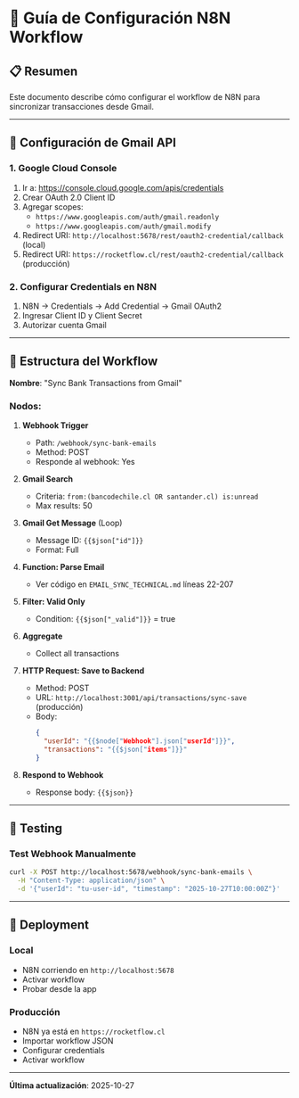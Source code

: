 # 🔧 Guía de Configuración N8N Workflow

## 📋 Resumen

Este documento describe cómo configurar el workflow de N8N para sincronizar transacciones desde Gmail.

---

## 🔑 Configuración de Gmail API

### 1. Google Cloud Console

1. Ir a: https://console.cloud.google.com/apis/credentials
2. Crear OAuth 2.0 Client ID
3. Agregar scopes:
   - `https://www.googleapis.com/auth/gmail.readonly`
   - `https://www.googleapis.com/auth/gmail.modify`
4. Redirect URI: `http://localhost:5678/rest/oauth2-credential/callback` (local)
5. Redirect URI: `https://rocketflow.cl/rest/oauth2-credential/callback` (producción)

### 2. Configurar Credentials en N8N

1. N8N → Credentials → Add Credential → Gmail OAuth2
2. Ingresar Client ID y Client Secret
3. Autorizar cuenta Gmail

---

## 🔄 Estructura del Workflow

**Nombre**: "Sync Bank Transactions from Gmail"

### Nodos:

1. **Webhook Trigger**
   - Path: `/webhook/sync-bank-emails`
   - Method: POST
   - Responde al webhook: Yes

2. **Gmail Search**
   - Criteria: `from:(bancodechile.cl OR santander.cl) is:unread`
   - Max results: 50

3. **Gmail Get Message** (Loop)
   - Message ID: `{{$json["id"]}}`
   - Format: Full

4. **Function: Parse Email**
   - Ver código en `EMAIL_SYNC_TECHNICAL.md` líneas 22-207

5. **Filter: Valid Only**
   - Condition: `{{$json["_valid"]}}` = true

6. **Aggregate**
   - Collect all transactions

7. **HTTP Request: Save to Backend**
   - Method: POST
   - URL: `http://localhost:3001/api/transactions/sync-save` (producción)
   - Body: 
     ```json
     {
       "userId": "{{$node["Webhook"].json["userId"]}}",
       "transactions": "{{$json["items"]}}"
     }
     ```

8. **Respond to Webhook**
   - Response body: `{{$json}}`

---

## 🧪 Testing

### Test Webhook Manualmente

```bash
curl -X POST http://localhost:5678/webhook/sync-bank-emails \
  -H "Content-Type: application/json" \
  -d '{"userId": "tu-user-id", "timestamp": "2025-10-27T10:00:00Z"}'
```

---

## 🚀 Deployment

### Local
- N8N corriendo en `http://localhost:5678`
- Activar workflow
- Probar desde la app

### Producción
- N8N ya está en `https://rocketflow.cl`
- Importar workflow JSON
- Configurar credentials
- Activar workflow

---

**Última actualización**: 2025-10-27
